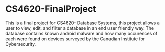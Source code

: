 # CS4620-FinalProject
This is a final project for CS4620- Database Systems, this project allows a user to view, edit, and filter a database in an end user friendly way.
The database contains known android malware and how many occurences of each were found on devices surveyed by the Canadian Institute for Cybersecurity.
